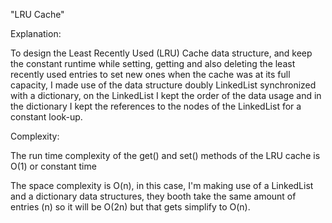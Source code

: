 "LRU Cache"Explanation:To design the Least Recently Used (LRU) Cache data structure, and keep the constant runtime while setting, gettingand also deleting the least recently used entries to set new ones when the cache was at its full capacity, I made useof the data structure doubly LinkedList synchronized with a dictionary, on the LinkedList I kept the order of thedata usage and in the dictionary I kept the references to the nodes of the LinkedList for a constant look-up.Complexity:The run time complexity of the get() and set() methods of the LRU cache is O(1) or constant timeThe space complexity is O(n), in this case, I'm making use of a LinkedList and a dictionary data structures, they boothtake the same amount of entries (n) so it will be O(2n) but that gets simplify to O(n).